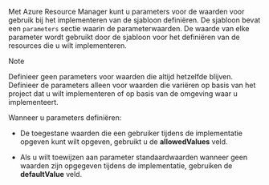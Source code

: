 Met Azure Resource Manager kunt u parameters voor de waarden voor gebruik bij het implementeren van de sjabloon definiëren. De sjabloon bevat een `parameters` sectie waarin de parameterwaarden. De waarde van elke parameter wordt gebruikt door de sjabloon voor het definiëren van de resources die u wilt implementeren.

> [!NOTE]
> Definieer geen parameters voor waarden die altijd hetzelfde blijven. Definieer de parameters alleen voor waarden die variëren op basis van het project dat u wilt implementeren of op basis van de omgeving waar u implementeert.

Wanneer u parameters definiëren:

* De toegestane waarden die een gebruiker tijdens de implementatie opgeven kunt wilt opgeven, gebruikt u de **allowedValues** veld.

* Als u wilt toewijzen aan parameter standaardwaarden wanneer geen waarden zijn opgegeven tijdens de implementatie, gebruiken de **defaultValue** veld. 
